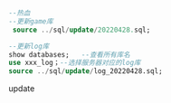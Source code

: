 ```sql--热血--更新game库 source ../sql/update/20220428.sql;--更新log库show databases;   --查看所有库名use xxx_log；--选择服务器对应的log库source ../sql/update/log_20220428.sql;```update